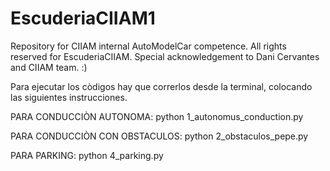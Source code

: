 # EscuderiaCIIAM1
Repository for CIIAM internal AutoModelCar competence. All rights reserved for EscuderiaCIIAM. Special acknowledgement to Dani Cervantes and CIIAM team. :) 

Para ejecutar los còdigos hay que correrlos desde la terminal, colocando las siguientes instrucciones.

PARA CONDUCCIÒN AUTONOMA:
python 1_autonomus_conduction.py

PARA CONDUCCIÒN CON OBSTACULOS:
python 2_obstaculos_pepe.py

PARA PARKING:
python 4_parking.py
